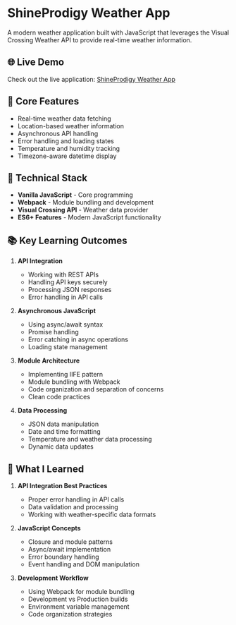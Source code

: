 # ShineProdigy Weather App

A modern weather application built with JavaScript that leverages the Visual Crossing Weather API to provide real-time weather information.

## 🌐 Live Demo

Check out the live application: [ShineProdigy Weather App](https://astrostar41ust.github.io/Project-Weather-App/)

## 🎯 Core Features

- Real-time weather data fetching
- Location-based weather information
- Asynchronous API handling
- Error handling and loading states
- Temperature and humidity tracking
- Timezone-aware datetime display

## 🔧 Technical Stack

- **Vanilla JavaScript** - Core programming
- **Webpack** - Module bundling and development
- **Visual Crossing API** - Weather data provider
- **ES6+ Features** - Modern JavaScript functionality

## 📚 Key Learning Outcomes

1. **API Integration**
   - Working with REST APIs
   - Handling API keys securely
   - Processing JSON responses
   - Error handling in API calls

2. **Asynchronous JavaScript**
   - Using async/await syntax
   - Promise handling
   - Error catching in async operations
   - Loading state management

3. **Module Architecture**
   - Implementing IIFE pattern
   - Module bundling with Webpack
   - Code organization and separation of concerns
   - Clean code practices

4. **Data Processing**
   - JSON data manipulation
   - Date and time formatting
   - Temperature and weather data processing
   - Dynamic data updates


## 📝 What I Learned

1. **API Integration Best Practices**
   - Proper error handling in API calls
   - Data validation and processing
   - Working with weather-specific data formats

2. **JavaScript Concepts**
   - Closure and module patterns
   - Async/await implementation
   - Error boundary handling
   - Event handling and DOM manipulation

3. **Development Workflow**
   - Using Webpack for module bundling
   - Development vs Production builds
   - Environment variable management
   - Code organization strategies

